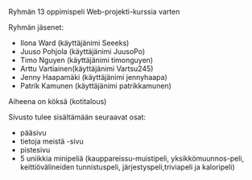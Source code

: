 Ryhmän 13 oppimispeli Web-projekti-kurssia varten

Ryhmän jäsenet:
- Ilona Ward (käyttäjänimi Seeeks)
- Juuso Pohjola (käyttäjänimi JuusoPo)
- Timo Nguyen (käyttäjänimi timonguyen)
- Arttu Vartiainen(käyttäjänimi Vartsu245)
- Jenny Haapamäki (käyttäjänimi jennyhaapa)
- Patrik Kamunen (käyttäjänimi patrikkamunen)

Aiheena on köksä (kotitalous)

Sivusto tulee sisältämään seuraavat osat:

- pääsivu
- tietoja meistä -sivu
- pistesivu
- 5 uniikkia minipeliä (kauppareissu-muistipeli, yksikkömuunnos-peli, keittiövälineiden tunnistuspeli, järjestyspeli,triviapeli ja kaloripeli)
